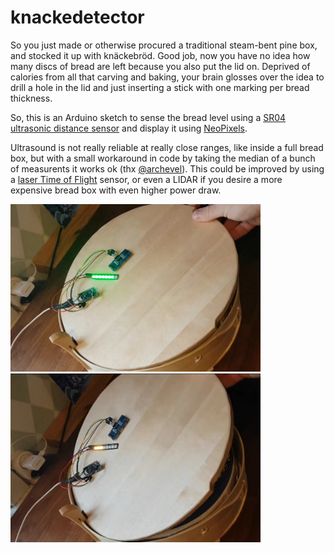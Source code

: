 # knackedetector
So you just made or otherwise procured a traditional steam-bent pine box, and stocked it up with knäckebröd. Good job, now you have no idea how many discs of bread are left because you also put the lid on.
Deprived of calories from all that carving and baking, your brain glosses over the idea to drill a hole in the lid and just inserting a stick with one marking per bread thickness.

So, this is an Arduino sketch to sense the bread level using a [SR04 ultrasonic distance sensor][sr04] and display it using [NeoPixels][stick].

Ultrasound is not really reliable at really close ranges, like inside a full bread box, but with a small workaround in code by taking the median of a bunch of measurents it works ok (thx [@archevel](https://github.com/archevel)). This could be improved by using a [laser Time of Flight][laser] sensor, or even a LIDAR if you desire a more expensive bread box with even higher power draw.


[stick]:http://adafruit.com/products/1426
[sr04]:https://www.adafruit.com/product/3942
[laser]:https://www.adafruit.com/product/3317

<img src="full.jpg" width="400">
<img src="empty.jpg" width="400">

